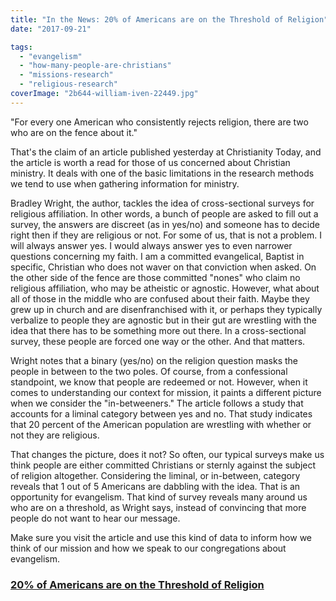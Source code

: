 ```yaml
---
title: "In the News: 20% of Americans are on the Threshold of Religion"
date: "2017-09-21"

tags: 
  - "evangelism"
  - "how-many-people-are-christians"
  - "missions-research"
  - "religious-research"
coverImage: "2b644-william-iven-22449.jpg"
---
```


"For every one American who consistently rejects religion, there are two who are on the fence about it."

That's the claim of an article published yesterday at Christianity Today, and the article is worth a read for those of us concerned about Christian ministry. It deals with one of the basic limitations in the research methods we tend to use when gathering information for ministry.

Bradley Wright, the author, tackles the idea of cross-sectional surveys for religious affiliation. In other words, a bunch of people are asked to fill out a survey, the answers are discreet (as in yes/no) and someone has to decide right then if they are religious or not. For some of us, that is not a problem. I will always answer yes. I would always answer yes to even narrower questions concerning my faith. I am a committed evangelical, Baptist in specific, Christian who does not waver on that conviction when asked. On the other side of the fence are those committed "nones" who claim no religious affiliation, who may be atheistic or agnostic. However, what about all of those in the middle who are confused about their faith. Maybe they grew up in church and are disenfranchised with it, or perhaps they typically verbalize to people they are agnostic but in their gut are wrestling with the idea that there has to be something more out there. In a cross-sectional survey, these people are forced one way or the other. And that matters.

Wright notes that a binary (yes/no) on the religion question masks the people in between to the two poles. Of course, from a confessional standpoint, we know that people are redeemed or not. However, when it comes to understanding our context for mission, it paints a different picture when we consider the "in-betweeners." The article follows a study that accounts for a liminal category between yes and no. That study indicates that 20 percent of the American population are wrestling with whether or not they are religious.

That changes the picture, does it not? So often, our typical surveys make us think people are either committed Christians or sternly against the subject of religion altogether. Considering the liminal, or in-between, category reveals that 1 out of 5 Americans are dabbling with the idea. That is an opportunity for evangelism. That kind of survey reveals many around us who are on a threshold, as Wright says, instead of convincing that more people do not want to hear our message.

Make sure you visit the article and use this kind of data to inform how we think of our mission and how we speak to our congregations about evangelism.

### [20% of Americans are on the Threshold of Religion](http://www.christianitytoday.com/edstetzer/2017/september/20-of-americans-are-on-threshold-of-religion.html)
